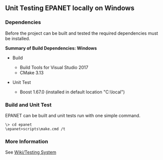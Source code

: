 <!---
   Unit_Testing.md

   Created: Sept 10, 2019
   Updated: Dec 4, 2019

   Author: Michael E. Tryby
           US EPA - ORD/CESER
--->


## Unit Testing EPANET locally on Windows

### Dependencies

Before the project can be built and tested the required dependencies must be installed.

**Summary of Build Dependencies: Windows**

  - Build
      - Build Tools for Visual Studio 2017
      - CMake 3.13

  - Unit Test
      - Boost 1.67.0 (installed in default location "C:\\local")



### Build and Unit Test

EPANET can be built and unit tests run with one simple command.
```
\> cd epanet
\epanet>scripts\make.cmd /t
```


### More Information
See [Wiki/Testing System](https://github.com/USEPA/epanet-solver/wiki/Testing-System)
